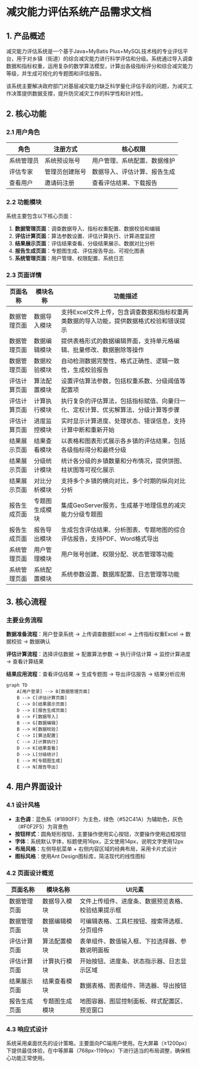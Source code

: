 # 减灾能力评估系统产品需求文档

## 1. 产品概述

减灾能力评估系统是一个基于Java+MyBatis Plus+MySQL技术栈的专业评估平台，用于对乡镇（街道）的综合减灾能力进行科学评估和分级。系统通过导入调查数据和指标权重，运用复杂的数学算法模型，计算出各级指标评分和综合减灾能力等级，并生成可视化的专题图和评估报告。

该系统主要解决政府部门对基层减灾能力缺乏科学量化评估手段的问题，为减灾工作决策提供数据支撑，提升防灾减灾工作的科学性和针对性。

## 2. 核心功能

### 2.1 用户角色

| 角色 | 注册方式 | 核心权限 |
|------|----------|----------|
| 系统管理员 | 系统预设账号 | 用户管理、系统配置、数据维护 |
| 评估专家 | 管理员创建账号 | 数据导入、评估计算、报告生成 |
| 查看用户 | 邀请码注册 | 查看评估结果、下载报告 |

### 2.2 功能模块

系统主要包含以下核心页面：
1. **数据管理页面**：调查数据导入、指标权重配置、数据校验和编辑
2. **评估计算页面**：算法参数设置、评估计算执行、计算进度监控
3. **结果展示页面**：评估结果查看、分级结果展示、数据对比分析
4. **报告生成页面**：专题图生成、评估报告导出、可视化图表
5. **系统管理页面**：用户管理、权限配置、系统日志

### 2.3 页面详情

| 页面名称 | 模块名称 | 功能描述 |
|----------|----------|----------|
| 数据管理页面 | 数据导入模块 | 支持Excel文件上传，包含调查数据和指标权重两类数据的导入功能，提供数据格式校验和错误提示 |
| 数据管理页面 | 数据编辑模块 | 提供表格形式的数据编辑界面，支持单元格编辑、批量修改、数据删除等操作 |
| 数据管理页面 | 数据校验模块 | 自动检测数据完整性、格式正确性、逻辑一致性，生成校验报告 |
| 评估计算页面 | 算法配置模块 | 设置评估算法参数，包括权重系数、分级阈值等配置项 |
| 评估计算页面 | 计算执行模块 | 执行复杂的评估算法，包括指标赋值、向量归一化、定权计算、优劣解算法、分级计算等步骤 |
| 评估计算页面 | 进度监控模块 | 实时显示计算进度、处理状态、错误信息，支持计算中断和重新开始 |
| 结果展示页面 | 结果查看模块 | 以表格和图表形式展示各乡镇的评估结果，包括各级指标得分和最终分级 |
| 结果展示页面 | 分级统计模块 | 统计各分级的乡镇数量和分布情况，提供饼图、柱状图等可视化展示 |
| 结果展示页面 | 对比分析模块 | 支持多个乡镇的横向对比，多个时期的纵向对比分析 |
| 报告生成页面 | 专题图生成模块 | 集成GeoServer服务，生成基于地理信息的减灾能力分级专题图 |
| 报告生成页面 | 报告导出模块 | 生成包含评估结果、分析图表、专题地图的综合评估报告，支持PDF、Word格式导出 |
| 系统管理页面 | 用户管理模块 | 用户账号创建、权限分配、状态管理等功能 |
| 系统管理页面 | 系统配置模块 | 系统参数设置、数据库配置、日志管理等功能 |

## 3. 核心流程

### 主要业务流程

**数据准备流程**：用户登录系统 → 上传调查数据Excel → 上传指标权重Excel → 数据校验 → 数据确认

**评估计算流程**：选择评估数据 → 配置算法参数 → 执行评估计算 → 监控计算进度 → 查看计算结果

**结果应用流程**：查看评估结果 → 生成专题图 → 导出评估报告 → 结果分析应用

```mermaid
graph TD
    A[用户登录] --> B[数据管理页面]
    B --> C[评估计算页面]
    C --> D[结果展示页面]
    D --> E[报告生成页面]
    B --> F[数据导入]
    B --> G[数据编辑]
    B --> H[数据校验]
    C --> I[算法配置]
    C --> J[计算执行]
    D --> K[结果查看]
    D --> L[分级统计]
    E --> M[专题图生成]
    E --> N[报告导出]
```

## 4. 用户界面设计

### 4.1 设计风格

- **主色调**：蓝色系（#1890FF）为主色，绿色（#52C41A）为辅助色，灰色（#F0F2F5）为背景色
- **按钮样式**：圆角矩形按钮，主要操作使用实心按钮，次要操作使用边框按钮
- **字体**：系统默认字体，标题使用16px，正文使用14px，说明文字使用12px
- **布局风格**：左侧导航菜单 + 右侧内容区域的经典布局，采用卡片式设计
- **图标风格**：使用Ant Design图标库，简洁现代的线性图标

### 4.2 页面设计概览

| 页面名称 | 模块名称 | UI元素 |
|----------|----------|--------|
| 数据管理页面 | 数据导入模块 | 文件上传组件、进度条、数据预览表格、校验结果提示框 |
| 数据管理页面 | 数据编辑模块 | 可编辑表格、工具栏按钮、搜索筛选框、分页组件 |
| 评估计算页面 | 算法配置模块 | 表单组件、数值输入框、下拉选择器、参数说明面板 |
| 评估计算页面 | 计算执行模块 | 开始按钮、进度条、状态指示器、日志显示区域 |
| 结果展示页面 | 结果查看模块 | 数据表格、图表组件、筛选器、导出按钮 |
| 报告生成页面 | 专题图生成模块 | 地图容器、图层控制面板、样式配置区、预览窗口 |

### 4.3 响应式设计

系统采用桌面优先的设计策略，主要面向PC端用户使用。在大屏幕（≥1200px）下提供最佳体验，在中等屏幕（768px-1199px）下进行适当的布局调整，确保核心功能正常使用。